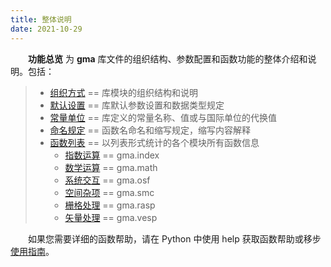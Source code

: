 ```yaml
---
title: 整体说明
date: 2021-10-29
---
```


**&emsp;&emsp;功能总览** 为 **gma** 库文件的组织结构、参数配置和函数功能的整体介绍和说明。包括：


>+ [组织方式](/Functions/Structure.html) == 库模块的组织结构和说明
>+ [默认设置](/Functions/Default.html)  == 库默认参数设置和数据类型规定
>+ [常量单位](/Functions/Constants.html)  == 库定义的常量名称、值或与国际单位的代换值
>+ [命名规定](/Functions/Naming.html) == 函数名命名和缩写规定，缩写内容解释
>+ [函数列表](/Functions/Function.html)  == 以列表形式统计的各个模块所有函数信息
>	* [指数运算](/Functions/Function.html#指数运算) == gma.index
>	* [数学运算](/Functions/Function.html#数学运算) == gma.math
>	* [系统交互](/Functions/Function.html#系统交互) == gma.osf
>	* [空间杂项](/Functions/Function.html#空间杂项) == gma.smc
>	* [栅格处理](/Functions/Function.html#栅格处理) == gma.rasp
>	* [矢量处理](/Functions/Function.html#矢量处理) == gma.vesp

&emsp;&emsp;如果您需要详细的函数帮助，请在 Python 中使用 help 获取函数帮助或移步 [使用指南](/UserGuide/)。